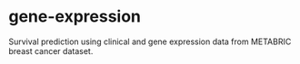 # gene-expression
Survival prediction using clinical and gene expression data from METABRIC breast cancer dataset.
